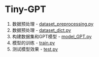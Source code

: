 # Tiny-GPT

1. 数据预处理 - [dataset_preprocessing.py](./dataset_preprocessing.py)
2. 数据预处理 - [dataset_dict.py](./dataset_preprocessing.py)
3. 构建数据集和GPT模型 - [model_GPT.py](./model_GPT.py)
4. 模型的训练 - [train.py](./train.py)
5. 测试模型效果 - [test.py](./test.py)
